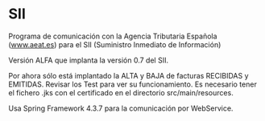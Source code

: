 # SII
Programa de comunicación con la Agencia Tributaria Española (www.aeat.es) para el SII (Suministro Inmediato de Información)

Versión ALFA que implanta la versión 0.7 del SII.

Por ahora sólo está implantado la ALTA y BAJA de facturas RECIBIDAS y EMITIDAS. Revisar los Test para ver su funcionamiento. Es necesario tener el fichero .jks con el certificado en el directorio src/main/resources.

Usa Spring Framework 4.3.7 para la comunicación por WebService.